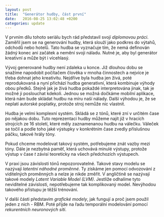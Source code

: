 ```yaml
---
layout: post
title:  "Generátor hudby, část první"
date:   2016-08-25 13:02:48 +0200
categories: update
---
```


V prvním dílu tohoto seriálu bych rád představil svojí *diplomovou 
práci*. Zaměřil jsem se na generování hudby, která slouží jako 
podkres do výtahů, odchodů nebo hotelů. Tato hudba se vyznačuje tím, že 
nemá definován žádný konec ani začátek a nemění svoji náladu. Nutné je, 
aby byl generátor kreativní a může být i vícehlasý.

Vývoj generované hudby není zdaleka u konce. Již dlouhou dobu se 
snažíme napodobit počítačem člověka v mnoha činnostech a nejvíce je 
třeba dohnat jeho kreativitu. Nejdříve byla hudba jen živá, poté 
reprodukovaná a nyní přichází hudba generativní, která kombinuje výhody 
obou předků. Stejně jak je živá hudba pokaždé interpretována jinak, tak 
je možné ji poslouchat kdekoli. Jednou se možná dočkáme mobilní 
aplikace, která nám bude skládat hudbu na míru naší nálady. Další 
výhodou je, že se neplatí autorské poplatky, protože stroj nemůže nic 
vlastnit.

Hudba je velmi komplexní systém. Skládá se z tónů, které zní v určitém 
čase po nějakou dobu. Tuto reprezentaci hudby můžeme najít již v 
hracích strojcích ze 16 století, které měly zaznamenanou hudbu na 
válečku. Váleček se točil a podle toho jaké výstupky v konkrétním čase 
zvedly příslušnou páčku, takové hrály tóny.

Pokud chceme modelovat takový systém, potřebujeme znát vazby mezi tóny. 
Dále je nezbytná paměť, která uchovává minulé výstupy, protože výstup v 
čase *t* závisí teoreticky na všech předchozích výstupech.

V praxi jsou závislosti tónů nepozorovatelné. Takové stavy modelu se 
nazývají *latentní náhodné proměnné*. Ty získáme jen pomocí 
odvozování z viditelných proměnných a nelze je nikde změřit. V 
angličtině se nazývají takové modely *Latent Variable Model 
(LVM)*. Jestliže odhalíme tyto neviditelné závislosti, 
nepotřebujeme tak komplikovaný model. Nevýhodou takového přístupu je 
těžší trénování.

V další části představím *grafické modely*, jak fungují a proč 
jsem použil jeden z nich - RBM. Poté přijde na řadu temporální 
modelování pomocí *rekurentních neuronových sítí*.
